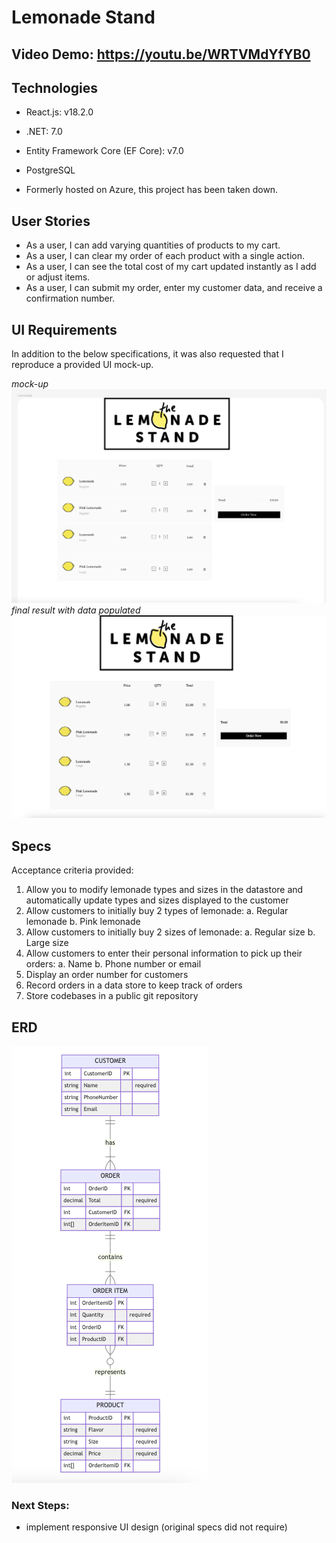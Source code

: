# Lemonade Stand
## Video Demo: https://youtu.be/WRTVMdYfYB0

## Technologies
* React.js: v18.2.0
* .NET: 7.0
* Entity Framework Core (EF Core): v7.0
* PostgreSQL

* Formerly hosted on Azure, this project has been taken down. 

## User Stories
* As a user, I can add varying quantities of products to my cart.
* As a user, I can clear my order of each product with a single action.
* As a user, I can see the total cost of my cart updated instantly as I add or adjust items.
* As a user, I can submit my order, enter my customer data, and receive a confirmation number.

## UI Requirements 
In addition to the below specifications, it was also requested that I reproduce a provided UI mock-up. 

_mock-up_
![Provided Mockup](mockup.png)
_final result with data populated_
![My Finished App](Final.jpg)

## Specs
Acceptance criteria provided: 
1. Allow you to modify lemonade types and sizes in the datastore and automatically update types and sizes displayed to the customer 
2. Allow customers to initially buy 2 types of lemonade:
  a. Regular lemonade 
  b. Pink lemonade 
2. Allow customers to initially buy 2 sizes of lemonade: 
  a. Regular size 
  b. Large size 
3. Allow customers to enter their personal information to pick up their orders: 
  a. Name 
  b. Phone number or email 
4. Display an order number for customers 
5. Record orders in a data store to keep track of orders 
6. Store codebases in a public git repository 


## ERD
![ERD](<Lemonade ERD.png>)


### Next Steps:
- implement responsive UI design (original specs did not require)
